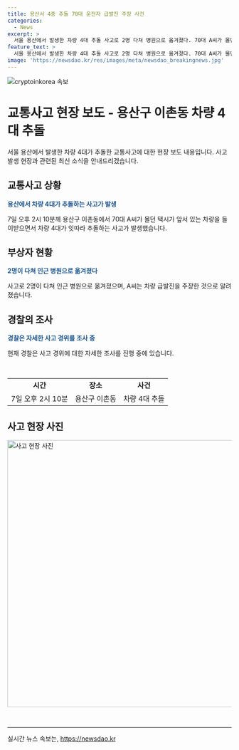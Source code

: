 ```yaml
---
title: 용산서 4중 추돌 70대 운전자 급발진 주장 사건
categories:
  - News
excerpt: >
  서울 용산에서 발생한 차량 4대 추돌 사고로 2명 다쳐 병원으로 옮겨졌다. 70대 A씨가 몰던 택시가 앞선 차량을 들이받아 발생한 사고로, A씨는 차량 급발진을 주장 중. 경찰이 사고 경위를 조사 중이다.
feature_text: >
  서울 용산에서 발생한 차량 4대 추돌 사고로 2명 다쳐 병원으로 옮겨졌다. 70대 A씨가 몰던 택시가 앞선 차량을 들이받아 발생한 사고로, A씨는 차량 급발진을 주장 중. 경찰이 사고 경위를 조사 중이다.
image: 'https://newsdao.kr/res/images/meta/newsdao_breakingnews.jpg'
---
```


<p><img src="https://newsdao.kr/res/images/meta/newsdao_breakingnews.jpg" alt="cryptoinkorea 속보" /></p>

<h1>교통사고 현장 보도 - 용산구 이촌동 차량 4대 추돌</h1>

<p data-ke-size="size16">서울 용산에서 발생한 차량 4대가 추돌한 교통사고에 대한 현장 보도 내용입니다. 사고 발생 현장과 관련된 최신 소식을 안내드리겠습니다.</p>

<h2 data-ke-size="size26">교통사고 상황</h2>

<p><b><span style="color: #1a5490;">용산에서 차량 4대가 추돌하는 사고가 발생</span></b></p>

<p>7일 오후 2시 10분께 용산구 이촌동에서 70대 A씨가 몰던 택시가 앞서 있는 차량을 들이받으면서 차량 4대가 잇따라 추돌하는 사고가 발생했습니다.</p>

<h2 data-ke-size="size26">부상자 현황</h2>

<p><b><span style="color: #1a5490;">2명이 다쳐 인근 병원으로 옮겨졌다</span></b></p>

<p>사고로 2명이 다쳐 인근 병원으로 옮겨졌으며, A씨는 차량 급발진을 주장한 것으로 알려졌습니다.</p>

<h2 data-ke-size="size26">경찰의 조사</h2>

<p><b><span style="color: #1a5490;">경찰은 자세한 사고 경위를 조사 중</span></b></p>

<p>현재 경찰은 사고 경위에 대한 자세한 조사를 진행 중에 있습니다.</p>

<p data-ke-size="size16">&nbsp;</p>

<table>
<tbody>
<tr>
<td style="text-align: center; height: 17px;"><b>시간</b></td>
<td style="text-align: center; height: 17px;"><b>장소</b></td>
<td style="text-align: center; height: 17px;"><b>사건</b></td>
</tr>
<tr>
<td style="text-align: center;">7일 오후 2시 10분</td>
<td style="text-align: center;">용산구 이촌동</td>
<td style="text-align: center;">차량 4대 추돌</td>
</tr>
</tbody>
</table>

<h2 data-ke-size="size26">사고 현장 사진</h2>

<p><img class="fr-dib" src="image-link-accident-scene.jpg" alt="사고 현장 사진" width="600"></p>

<p data-ke-size="size16">&nbsp;</p>

<hr>

실시간 뉴스 속보는, <a href="https://newsdao.kr" rel="dofollow">https://newsdao.kr</a>


